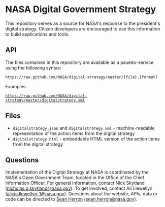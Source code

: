 NASA Digital Government Strategy
===========================

This repository serves as a source for NASA's response to the president's digital strategy. Citizen developers are encouraged to use this information to build applications and tools.

API
---

The files contained in this repository are available as a psuedo-service using the following syntax:

`https://raw.github.com/NASA/digital-strategy/master/{file}.{format}`

Examples:

[`https://raw.github.com/NASA/digital-strategy/master/digitalstrategy.xml`](https://raw.github.com/NASA/digital-strategy/master/digitalstrategy.xml)

Files
-----

* `digitalstrategy.json` and `digitalstrategy.xml` - machine-readable representation of the action items from the digital strategy
* `digitalstrategy.html` - embeddable HTML version of the action items from the digital strategy

Questions
----

Implementation of the Digital Strategy at NASA is coordinated by the NASA's Open Government Team, located in the Office of the Chief Information Officer. For general information, contact Nick Skytland (nicholas.g.skytland@nasa.gov).  To get involved, contact Ali Llewellyn (alicia.llewellyn-1@nasa.gov).  Questions about the website, APIs, data or code can be directed to [Sean Herron](http://github.com/seanherron) (sean.herron@nasa.gov).


